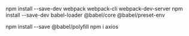 npm install --save-dev webpack webpack-cli webpack-dev-server
npm install --save-dev babel-loader @babel/core @babel/preset-env

npm install --save @babel/polyfill
npm i axios
